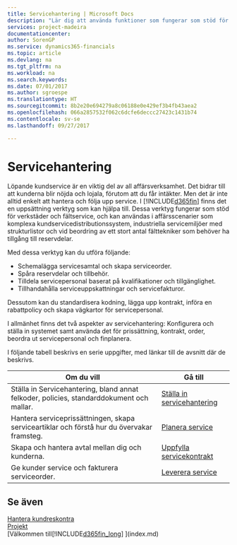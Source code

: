 ```yaml
---
title: Servicehantering | Microsoft Docs
description: "Lär dig att använda funktioner som fungerar som stöd för verkstäder och fältservice."
services: project-madeira
documentationcenter: 
author: SorenGP
ms.service: dynamics365-financials
ms.topic: article
ms.devlang: na
ms.tgt_pltfrm: na
ms.workload: na
ms.search.keywords: 
ms.date: 07/01/2017
ms.author: sgroespe
ms.translationtype: HT
ms.sourcegitcommit: 8b2e20e694279a8c06188e0e429ef3b4fb43aea2
ms.openlocfilehash: 066a2857532f062c6dcfe6deccc27423c1431b74
ms.contentlocale: sv-se
ms.lasthandoff: 09/27/2017

---
```

# <a name="service-management"></a>Servicehantering
Löpande kundservice är en viktig del av all affärsverksamhet. Det bidrar till att kunderna blir nöjda och lojala, förutom att du får intäkter. Men det är inte alltid enkelt att hantera och följa upp service. I [!INCLUDE[d365fin](includes/d365fin_md.md)] finns det en uppsättning verktyg som kan hjälpa till. Dessa verktyg fungerar som stöd för verkstäder och fältservice, och kan användas i affärsscenarier som komplexa kundservicedistributionssystem, industriella servicemiljöer med strukturlistor och vid beordring av ett stort antal fälttekniker som behöver ha tillgång till reservdelar.  

 Med dessa verktyg kan du utföra följande:  

* Schemalägga servicesamtal och skapa serviceorder.  
* Spåra reservdelar och tillbehör.  
* Tilldela servicepersonal baserat på kvalifikationer och tillgänglighet.  
* Tillhandahålla serviceuppskattningar och servicefakturor.  

Dessutom kan du standardisera kodning, lägga upp kontrakt, införa en rabattpolicy och skapa vägkartor för servicepersonal.  

I allmänhet finns det två aspekter av servicehantering: Konfigurera och ställa in systemet samt använda det för prissättning, kontrakt, order, beordra ut servicepersonal och finplanera.  

I följande tabell beskrivs en serie uppgifter, med länkar till de avsnitt där de beskrivs.   

|**Om du vill**|**Gå till**|  
|------------|-------------|  
|Ställa in Servicehantering, bland annat felkoder, policies, standarddokument och mallar.|[Ställa in servicehantering](service-setup-service.md)|  
|Hantera serviceprissättningen, skapa serviceartiklar och förstå hur du övervakar framsteg.|[Planera service](service-plan-service.md)|  
|Skapa och hantera avtal mellan dig och kunderna.|[Uppfylla servicekontrakt](service-fulfill-service-contracts.md)|  
|Ge kunder service och fakturera serviceorder.|[Leverera service](service-deliver-service.md)|  

## <a name="see-also"></a>Se även  
[Hantera kundreskontra](receivables-manage-receivables.md)   
[Projekt](projects-how-create-jobs.md)   
[Välkommen till[!INCLUDE[d365fin_long](includes/d365fin_long_md.md)] ](index.md)

